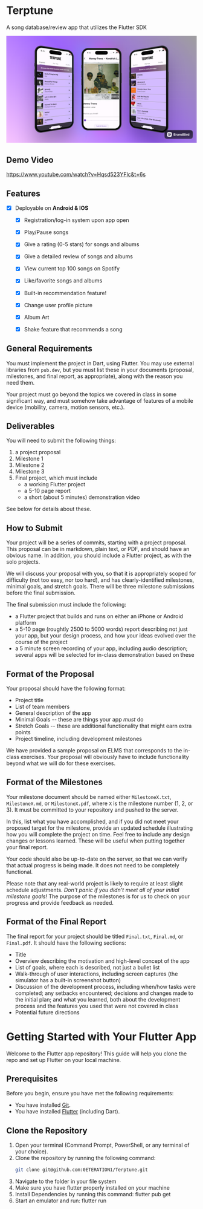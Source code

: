 # Terptune

A song database/review app that utilizes the Flutter SDK

![Demo pic 1](/terptune/images/brand.png)

## Demo Video

https://www.youtube.com/watch?v=Hqsd523YFlc&t=6s

## Features

* [x] Deployable on **Android & IOS**

  * [x] Registration/log-in system upon app open
  * [x] Play/Pause songs
  * [x] Give a rating (0-5 stars) for songs and albums
  * [x] Give a detailed review of songs and albums
  * [x] View current top 100 songs on Spotify
  * [x] Like/favorite songs and albums
  * [x] Built-in recommendation feature!
  * [x] Change user profile picture
  * [x] Album Art
  * [x] Shake feature that recommends a song




## General Requirements

You must implement the project in Dart, using Flutter.  You may use
external libraries from `pub.dev`, but you must list these in your
documents (proposal, milestones, and final report, as appropriate),
along with the reason you need them.

Your project must go beyond the topics we covered in class in some
significant way, and must somehow take advantage of features of a
mobile device (mobility, camera, motion sensors, etc.).

## Deliverables

You will need to submit the following things:

 1. a project proposal
 2. Milestone 1
 3. Milestone 2
 4. Milestone 3
 5. Final project, which must include
    * a working Flutter project
    * a 5-10 page report
    * a short (about 5 minutes) demonstration video

See below for details about these.

## How to Submit

Your project will be a series of commits, starting with a project proposal.
This proposal can be in markdown, plain text, or PDF, and should have an
obvious name. In addition, you should include a Flutter project, as with the
solo projects.

We will discuss your proposal with you, so that it is appropriately scoped
for difficulty (not too easy, nor too hard), and has clearly-identified
milestones, minimal goals, and stretch goals. There will be three milestone
submissions before the final submission.

The final submission must include the following:

 * a Flutter project that builds and runs on either an iPhone or
   Android platform
 * a 5-10 page (roughtly 2500 to 5000 words) report describing not just your
   app, but your design process, and how your ideas evolved over the course
   of the project
 * a 5 minute screen recording of your app, including audio description; several
   apps will be selected for in-class demonstration based on these

## Format of the Proposal

Your proposal should have the following format:

 * Project title
 * List of team members
 * General description of the app
 * Minimal Goals -- these are things your app *must* do
 * Stretch Goals -- these are additional functionality that might earn
   extra points
 * Project timeline, including development milestones

We have provided a sample proposal on ELMS that corresponds to the in-class
exercises. Your proposal will obviously have to include functionality beyond
what we will do for these exercises.

## Format of the Milestones

Your milestone document should be named either `MilestoneX.txt`,
`MilestoneX.md`, or `MilestoneX.pdf`, where `X` is the milestone number
(1, 2, or 3). It must be committed to your repository and pushed to the
server.

In this, list what you have accomplished, and if you did not meet your
proposed target for the milestone, provide an updated schedule
illustrating how you will complete the project on time. Feel free to
include any design changes or lessons learned. These will be useful
when putting together your final report.

Your code should also be up-to-date on the server, so that we can
verify that actual progress is being made. It does not need to be
completely functional.

Please note that any real-world project is likely to require at least
slight schedule adjustments. *Don't panic if you didn't meet all of your
initial milestone goals!* The purpose of the milestones is for us to
check on your progress and provide feedback as needed.

## Format of the Final Report

The final report for your project should be titled `Final.txt`, `Final.md`,
or `Final.pdf`. It should have the following sections:

 * Title
 * Overview describing the motivation and high-level concept of the app
 * List of goals, where each is described, not just a bullet list
 * Walk-through of user interactions, including screen captures (the
   simulator has a built-in screenshot button)
 * Discussion of the development process, including when/how tasks were
   completed; any setbacks encountered; decisions and changes made to
   the initial plan; and what you learned, both about the development
   process and the features you used that were not covered in class
 * Potential future directions

# Getting Started with Your Flutter App

Welcome to the Flutter app repository! This guide will help you clone the repo and set up Flutter on your local machine.

## Prerequisites

Before you begin, ensure you have met the following requirements:

- You have installed [Git](https://git-scm.com/book/en/v2/Getting-Started-Installing-Git).
- You have installed [Flutter](https://flutter.dev/docs/get-started/install) (including Dart).

## Clone the Repository

1. Open your terminal (Command Prompt, PowerShell, or any terminal of your choice).
2. Clone the repository by running the following command:
   ```sh
   git clone git@github.com:0ETERATION1/Terptune.git
3. Navigate to the folder in your file system
4. Make sure you have flutter properly installed on your machine
5. Install Dependencies by running this command: flutter pub get
6. Start an emulator and run: flutter run
